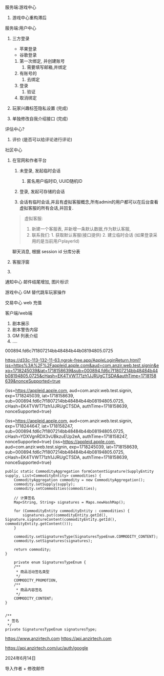 
服务端:游戏中心
1. 游戏中心重构滞后

服务端:用户中心
1. 三方登录
   - 苹果登录
   - 谷歌登录

   1. 第一次绑定, 并创建账号
      1. 需要填写邮箱,并绑定
   2. 有账号的
      1. 去绑定
   3. 登录
      1. 验证
   4. 取消绑定
   
2. 玩家兴趣标签隐私设置 (完成)
3. 单独修改自我介绍接口 (完成)

评估中心?
1. 评价 (是否可以给评论进行评论)

社区中心
1. 在官网和作者平台
   1. 未登录, 发起临时会话
      1. 匿名用户临时ID, UUID随机ID
   2. 登录, 发起可存储的会话
   
   3. 会话有临时会话,并且有虚拟客服概念,所有admin的用户都可以在后台查看虚拟客服的所有会话,并回复.

   > 虚拟客服:
   > 1. 新建一个客服表, 并新增一条默认数据,作为默认客服,
   > 2. 联系我们: 1. 获取默认客服(接口提供) 2. 建立临时会话 (如果登录采用的是当前用户playerId)

   聊天消息, 根据 session id 分库分表

1. 客服浮窗
2. 


通知中心
邮件结尾增加, 图片标识

游戏中心
GM 替代跳车玩家操作

交易中心
web 充值

客户端/web端
1. 剧本展示
2. 剧本警告内容
3. GM 列表介绍
4. ....









000894.fd6c7f1807214bb48484b44b08194805.0725

 




https://d33c-113-132-11-63.ngrok-free.app/AppleLoginReturn.html?iss=https%3A%2F%2Fappleid.apple.com&aud=com.anzir.web.test.signin&exp=1718245039&iat=1718158639&sub=000894.fd6c7f1807214bb48484b44b08194805.0725&cHash=EK4TVWT71zh1JJRUgCTSDA&authTime=1718158639&nonceSupported=true


{iss=https://appleid.apple.com, aud=com.anzir.web.test.signin, exp=1718245039, iat=1718158639, sub=000894.fd6c7f1807214bb48484b44b08194805.0725, cHash=EK4TVWT71zh1JJRUgCTSDA, authTime=1718158639, nonceSupported=true}


{iss=https://appleid.apple.com, aud=com.anzir.web.test.signin, exp=1718244647, iat=1718158247, sub=000894.fd6c7f1807214bb48484b44b08194805.0725, cHash=YDXVgnRDX3vUBkzuEUp2eA, authTime=1718158247, nonceSupported=true}
{iss=https://appleid.apple.com, aud=com.anzir.web.test.signin, exp=1718245039, iat=1718158639, sub=000894.fd6c7f1807214bb48484b44b08194805.0725, cHash=EK4TVWT71zh1JJRUgCTSDA, authTime=1718158639, nonceSupported=true}



    public static CommodityAggregation formContentSignature(SupplyEntity supply, List<CommodityEntity> commodities) {
        CommodityAggregation commodity = new CommodityAggregation();
        commodity.setSupply(supply);
        commodity.setCommodities(commodities);

        // 计算签名
        Map<String, String> signatures = Maps.newHashMap();

        for (CommodityEntity commodityEntity : commodities) {
            signatures.put(commodityEntity.getId(), Signature.signatureContent(commodityEntity.getId(), commodityEntity.getContent()));
        }

        commodity.setSignaturesType(SignaturesTypeEnum.COMMODITY_CONTENT);
        commodity.setSignatures(signatures);

        return commodity;
    }

        private enum SignaturesTypeEnum {
        /**
         * 商品活动签名类型
         */
        COMMODITY_PROMOTION,
        /**
         * 商品内容签名
         */
        COMMODITY_CONTENT;
    }

    
    /**
     * 签名
     */
    private SignaturesTypeEnum signaturesType;

https://www.anzirtech.com
https://api.anzirtech.com

https://api.anzirtech.com/uc/auth/google

2024年6月14日

导入作者 + 修改邮件